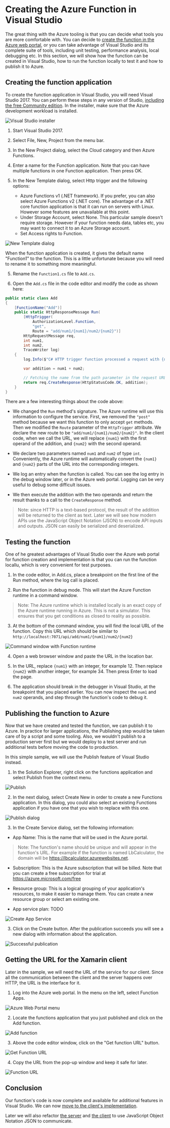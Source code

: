 # Creating the Azure Function in Visual Studio

The great thing with the Azure tooling is that you can decide what tools you are more comfortable with. You can decide to [create the function in the Azure web portal](./creating.md), or you can take advantage of Visual Studio and its complete suite of tools, including unit testing, performance analysis, local debugging etc. In this section, we will show how the function can be created in Visual Studio, how to run the function locally to test it and how to publish it to Azure.

## Creating the function application

To create the function application in Visual Studio, you will need Visual Studio 2017. You can perform these steps in any version of Studio, [including the free Community edition](TODO_LINK). In the installer, make sure that the Azure development workload is installed.

![Visual Studio installer](./Img/2018-01-05_13-43-24.png)

1. Start Visual Studio 2017.

2. Select File, New, Project from the menu bar.

3. In the New Project dialog, select the Cloud category and then Azure Functions. 

4. Enter a name for the Function application. Note that you can have multiple functions in one Function application. Then press OK.

5. In the New Template dialog, select Http trigger and the following options:

    - Azure Functions v1 (.NET framework). If you prefer, you can also select Azure Functions v2 (.NET core). The advantage of a .NET core function application is that it can run on servers with Linux. However some features are unavailable at this point.
    - Under Storage Account, select None. This particular sample doesn't require storage. However if your function needs data, tables etc, you may want to connect it to an Azure Storage account.
    - Set Access rights to Function.

![New Template dialog](./Img/2018-01-05_14-02-00.png)

When the function application is created, it gives the default name "Function1" to the function. This is a little unfortunate because you will need to rename it to something more meaningful.

5. Rename the ```Function1.cs``` file to ```Add.cs```.

6. Open the ```Add.cs``` file in the code editor and modify the code as shown here:

```CS
public static class Add
{
    [FunctionName("Add")]
    public static HttpResponseMessage Run(
        [HttpTrigger(
            AuthorizationLevel.Function, 
            "get",
            Route = "add/num1/{num1}/num2/{num2}")]
        HttpRequestMessage req, 
        int num1,
        int num2,
        TraceWriter log)
    {
        log.Info($"C# HTTP trigger function processed a request with {num1} and {num2}");

        var addition = num1 + num2;

        // Fetching the name from the path parameter in the request URL
        return req.CreateResponse(HttpStatusCode.OK, addition);
    }
}
```

There are a few interesting things about the code above:

- We changed the ```Run``` method's signature. The Azure runtime will use this information to configure the service. First, we removed the ```"post"``` method because we want this function to only accept ```get``` methods. Then we modified the ```Route``` parameter of the ```HttpTrigger``` attribute. We declare the new route to be ```"add/num1/{num1}/num2/{num2}"```. In the client code, when we call the URL, we will replace ```{num1}``` with the first operand of the addition, and ```{num2}``` with the second operand.

- We declare two parameters named ```num1``` and ```num2``` of type ```int```. Conveniently, the Azure runtime will automatically convert the ```{num1}``` and ```{num2}``` parts of the URL into the corresponding integers.

- We log an entry when the function is called. You can see the log entry in the debug window later, or in the Azure web portal. Logging can be very useful to debug some difficult issues.

- We then execute the addition with the two operands and return the result thanks to a call to the ```CreateResponse``` method.

> Note: since HTTP is a text-based protocol, the result of the addition will be returned to the client as text. Later we will see how modern APIs use the JavaScript Object Notation (JSON) to encode API inputs and outputs. JSON can easily be serialized and deserialized.

## Testing the function

One of he greatest advantages of Visual Studio over the Azure web portal for function creation and implementation is that you can run the function locallu, which is very convenient for test purposes.

1. In the code editor, in Add.cs, place a breakpoint on the first line of the Run method, where the log call is placed.

2. Run the function in debug mode. This will start the Azure Function runtime in a command window.

> Note: The Azure runtime which is installed locally is an exact copy of the Azure runtime running in Azure. This is not a simulator. This ensures that you get conditions as closed to reality as possible.

3. At the bottom of the command window, you will find the local URL of the function. Copy this URL which should be similar to ```http://localhost:7071/api/add/num1/{num1}/num2/{num2}```

![Command window with Function runtime](./Img/2018-01-05_15-19-23.png)

4. Open a web browser window and paste the URL in the location bar.

5. In the URL, replace ```{num1}``` with an integer, for example 12. Then replace ```{num2}``` with another integer, for example 34. Then press Enter to load the page.

6. The application should break in the debugger in Visual Studio, at the breakpoint that you placed earlier. You can now inspect the ```num1``` and ```num2``` operands, and step through the function's code to debug it.

## Publishing the function to Azure

Now that we have created and tested the function, we can publish it to Azure. In practice for larger applications, the Publishing step would be taken care of by a script and some tooling. Also, we wouldn't publish to a production server first but we would deploy to a test server and run additional tests before moving the code to production.

In this simple sample, we will use the Publish feature of Visual Studio instead.

1. In the Solution Explorer, right click on the functions application and select Publish from the context menu.

![Publish](./Img/2018-01-04_11-14-39.png)

2. In the next dialog, select Create New in order to create a new Functions application. In this dialog, you could also select an existing Functions application if you have one that you wish to replace with this one.

![Publish dialog](./Img/2018-01-04_11-15-00.png)

3. In the Create Service dialog, set the following information:

- App Name: This is the name that will be used in the Azure portal.

> Note: The function's name should be unique and will appear in the function's URL. For example if the function is named LbCalculator, the domain will be https://lbcalculator.azurewebsites.net.

- Subscription: This is the Azure subscription that will be billed. Note that you can create a free subscription for trial at https://azure.microsoft.com/free

- Resource group: This is a logical grouping of your application's resources, to make it easier to manage them. You can create a new resource group or select am existing one.

- App service plan: TODO

![Create App Service](./Img/2018-01-04_11-30-09.png)

3. Click on the Create button. After the publication succeeds you will see a new dialog with information about the application.

![Successful publication](./Img/2018-01-04_11-32-51.png)

## Getting the URL for the Xamarin client

Later in the sample, we will need the URL of the service for our client. Since all the communication between the client and the server happens over HTTP, the URL is the interface for it.

1. Log into the Azure web portal. In the menu on the left, select Function Apps.

![Azure Web Portal menu](./Img/2018-01-04_11-34-15.png)

2. Locate the functions application that you just published and click on the Add function.

![Add function](./Img/2018-01-04_11-34-46.png)

3. Above the code editor window, click on the "Get function URL" button.

![Get Function URL](./Img/2018-01-04_11-35-04.png)

4. Copy the URL from the pop-up window and keep it safe for later.

![Function URL](./Img/2018-01-04_11-35-45.png)

## Conclusion

Our function's code is now complete and available for additional features in Visual Studio. We can now [move to the client's implementation](./firstclient.md).

Later we will also refactor [the server](./refactoring.md) and [the client](./refactoredclient.md) to use JavaScript Object Notation JSON to communicate.
